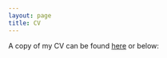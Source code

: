```yaml
---
layout: page
title: CV
---
```


A copy of my CV can be found <a href="rylieyw.github.io/files/CV_RYW (10pt).pdf" target="_blank">here</a> or below: 

<object data="files/CV_RYW (10pt).pdf" width="1000" height="1000" type='application/pdf'></object>
